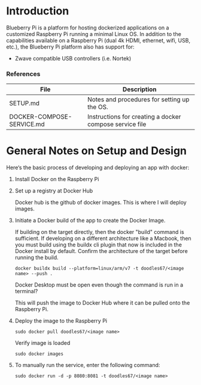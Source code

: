 # Introduction

Blueberry Pi is a platform for hosting dockerized applications on a customized Raspberry Pi running a minimal Linux OS. In addition to the capabilities available on a Raspberry Pi (dual 4k HDMI, ethernet, wifi, USB, etc.), the Blueberry Pi platform also has support for:

- Zwave compatible USB controllers (i.e. Nortek)

### References

| File | Description |
| - | - |
| SETUP.md | Notes and procedures for setting up the OS. |
| DOCKER-COMPOSE-SERVICE.md | Instructions for creating a docker compose service file |

# General Notes on Setup and Design

Here‘s the basic process of developing and deploying an app with docker:

1. Install Docker on the Raspberry Pi

2. Set up a registry at Docker Hub

    Docker hub is the github of docker images. This is where I will deploy images.

3. Initiate a Docker build of the app to create the Docker Image.

    If building on the target directly, then the docker "build" command is sufficient. If developing on a different architecture like a Macbook, then you must build using the buildx cli plugin that now is included in the Docker install by default. Confirm the architecture of the target before running the build.

    ```
    docker buildx build --platform=linux/arm/v7 -t doodles67/<image name> --push .
    ```

    Docker Desktop must be open even though the command is run in a terminal?

    This will push the image to Docker Hub where it can be pulled onto the Raspberry Pi.

4. Deploy the image to the Raspberry Pi

    ```
    sudo docker pull doodles67/<image name>
    ```

    Verify image is loaded

    ```
    sudo docker images
    ```

5. To manually run the service, enter the following command:

    ```
    sudo docker run -d -p 8080:8081 -t doodles67/<image name>
    ```